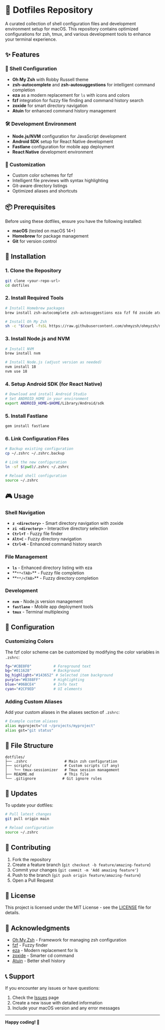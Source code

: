 # 🚀 Dotfiles Repository

A curated collection of shell configuration files and development environment setup for macOS. This repository contains optimized configurations for zsh, tmux, and various development tools to enhance your terminal experience.

## ✨ Features

### 🎯 Shell Configuration

- **Oh My Zsh** with Robby Russell theme
- **zsh-autocomplete** and **zsh-autosuggestions** for intelligent command completion
- **eza** as a modern replacement for `ls` with icons and colors
- **fzf** integration for fuzzy file finding and command history search
- **zoxide** for smart directory navigation
- **Atuin** for enhanced command history management

### 🛠️ Development Environment

- **Node.js/NVM** configuration for JavaScript development
- **Android SDK** setup for React Native development
- **Fastlane** configuration for mobile app deployment
- **React Native** development environment

### 🎨 Customization

- Custom color schemes for fzf
- Intelligent file previews with syntax highlighting
- Git-aware directory listings
- Optimized aliases and shortcuts

## 📦 Prerequisites

Before using these dotfiles, ensure you have the following installed:

- **macOS** (tested on macOS 14+)
- **Homebrew** for package management
- **Git** for version control

## 🚀 Installation

### 1. Clone the Repository

```bash
git clone <your-repo-url>
cd dotfiles
```

### 2. Install Required Tools

```bash
# Install Homebrew packages
brew install zsh-autocomplete zsh-autosuggestions eza fzf fd zoxide atuin tmux bat

# Install Oh My Zsh
sh -c "$(curl -fsSL https://raw.githubusercontent.com/ohmyzsh/ohmyzsh/master/tools/install.sh)"
```

### 3. Install Node.js and NVM

```bash
# Install NVM
brew install nvm

# Install Node.js (adjust version as needed)
nvm install 18
nvm use 18
```

### 4. Setup Android SDK (for React Native)

```bash
# Download and install Android Studio
# Set ANDROID_HOME in your environment
export ANDROID_HOME=$HOME/Library/Android/sdk
```

### 5. Install Fastlane

```bash
gem install fastlane
```

### 6. Link Configuration Files

```bash
# Backup existing configuration
cp ~/.zshrc ~/.zshrc.backup

# Link the new configuration
ln -sf $(pwd)/.zshrc ~/.zshrc

# Reload shell configuration
source ~/.zshrc
```

## 🎮 Usage

### Shell Navigation

- **`z <directory>`** - Smart directory navigation with zoxide
- **`zi <directory>`** - Interactive directory selection
- **`Ctrl+T`** - Fuzzy file finder
- **`Alt+C`** - Fuzzy directory navigation
- **`Ctrl+R`** - Enhanced command history search

### File Management

- **`ls`** - Enhanced directory listing with eza
- **`**<TAB>`\*\* - Fuzzy file completion
- **`**/<TAB>`\*\* - Fuzzy directory completion

### Development

- **`nvm`** - Node.js version management
- **`fastlane`** - Mobile app deployment tools
- **`tmux`** - Terminal multiplexing

## 🔧 Configuration

### Customizing Colors

The fzf color scheme can be customized by modifying the color variables in `.zshrc`:

```bash
fg="#CBE0F0"          # Foreground text
bg="#011628"          # Background
bg_highlight="#143652" # Selected item background
purple="#B388FF"      # Highlighting
blue="#06BCE4"        # Info text
cyan="#2CF9ED"        # UI elements
```

### Adding Custom Aliases

Add your custom aliases in the aliases section of `.zshrc`:

```bash
# Example custom aliases
alias myproject="cd ~/projects/myproject"
alias gst="git status"
```

## 📁 File Structure

```
dotfiles/
├── .zshrc                 # Main zsh configuration
├── scripts/               # Custom scripts (if any)
│   └── tmux-sessionizer   # Tmux session management
├── README.md              # This file
└── .gitignore            # Git ignore rules
```

## 🔄 Updates

To update your dotfiles:

```bash
# Pull latest changes
git pull origin main

# Reload configuration
source ~/.zshrc
```

## 🤝 Contributing

1. Fork the repository
2. Create a feature branch (`git checkout -b feature/amazing-feature`)
3. Commit your changes (`git commit -m 'Add amazing feature'`)
4. Push to the branch (`git push origin feature/amazing-feature`)
5. Open a Pull Request

## 📝 License

This project is licensed under the MIT License - see the [LICENSE](LICENSE) file for details.

## 🙏 Acknowledgments

- [Oh My Zsh](https://ohmyz.sh/) - Framework for managing zsh configuration
- [fzf](https://github.com/junegunn/fzf) - Fuzzy finder
- [eza](https://github.com/eza-community/eza) - Modern replacement for ls
- [zoxide](https://github.com/ajeetdsouza/zoxide) - Smarter cd command
- [Atuin](https://github.com/atuinsh/atuin) - Better shell history

## 📞 Support

If you encounter any issues or have questions:

1. Check the [Issues](../../issues) page
2. Create a new issue with detailed information
3. Include your macOS version and any error messages

---

**Happy coding! 🎉**
